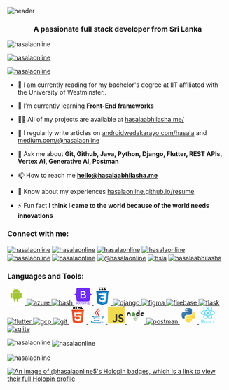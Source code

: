 ![header](https://capsule-render.vercel.app/api?type=venom&height=300&color=gradient&text=Hi%20👋,%20I'm%20Hasala%20Abhilasha)
<h3 align="center">A passionate full stack developer from Sri Lanka</h3>
<!-- <p align: "center">
  <img src="https://hasalaonline.github.io/assets/img/hasala.PNG" alt="Your Image Description" style="border-radius: 50%; width: 300px;" />
</p> -->

<p align="left"> <img src="https://komarev.com/ghpvc/?username=hasalaonline&label=Profile%20views&color=0e75b6&style=flat" alt="hasalaonline" /> </p>

<p align="left"> <a href="https://github.com/ryo-ma/github-profile-trophy"><img src="https://github-profile-trophy.vercel.app/?username=hasalaonline" alt="hasalaonline" /></a> </p>

<p align="left"> <a href="https://twitter.com/hasalaonline" target="blank"><img src="https://img.shields.io/twitter/follow/hasalaonline?logo=twitter&style=for-the-badge" alt="hasalaonline" /></a> </p>

- 🔭 I am currently reading for my bachelor's degree at IIT affiliated with the University of Westminster..

- 🌱 I’m currently learning **Front-End frameworks**

- 👨‍💻 All of my projects are available at [hasalaabhilasha.me/](www.hasalaabhilasha.me/)

- 📝 I regularly write articles on [androidwedakarayo.com/hasala](androidwedakarayo.com/hasala) and [medium.com/@hasalaonline](https://medium.com/@hasalaonline)

- 💬 Ask me about **Git, Github, Java, Python, Django, Flutter, REST APIs, Vertex AI, Generative AI, Postman**

- 📫 How to reach me **hello@hasalaabhilasha.me**

- 📄 Know about my experiences [hasalaonline.github.io/resume](hasalaonline.github.io/resume)

- ⚡ Fun fact **I think I came to the world because of the world needs innovations**

<h3 align="left">Connect with me:</h3>
<p align="left">
<a href="https://dev.to/hasalaonline" target="blank"><img align="center" src="https://raw.githubusercontent.com/rahuldkjain/github-profile-readme-generator/master/src/images/icons/Social/devto.svg" alt="hasalaonline" height="30" width="40" /></a>
<a href="https://twitter.com/hasalaonline" target="blank"><img align="center" src="https://raw.githubusercontent.com/rahuldkjain/github-profile-readme-generator/master/src/images/icons/Social/twitter.svg" alt="hasalaonline" height="30" width="40" /></a>
<a href="https://linkedin.com/in/hasalaonline" target="blank"><img align="center" src="https://raw.githubusercontent.com/rahuldkjain/github-profile-readme-generator/master/src/images/icons/Social/linked-in-alt.svg" alt="hasalaonline" height="30" width="40" /></a>
<a href="https://stackoverflow.com/users/hasalaonline" target="blank"><img align="center" src="https://raw.githubusercontent.com/rahuldkjain/github-profile-readme-generator/master/src/images/icons/Social/stack-overflow.svg" alt="hasalaonline" height="30" width="40" /></a>
<a href="https://fb.com/hasalaonline" target="blank"><img align="center" src="https://raw.githubusercontent.com/rahuldkjain/github-profile-readme-generator/master/src/images/icons/Social/facebook.svg" alt="hasalaonline" height="30" width="40" /></a>
<a href="https://instagram.com/hasalaonline" target="blank"><img align="center" src="https://raw.githubusercontent.com/rahuldkjain/github-profile-readme-generator/master/src/images/icons/Social/instagram.svg" alt="hasalaonline" height="30" width="40" /></a>
<a href="https://medium.com/@hasalaonline" target="blank"><img align="center" src="https://raw.githubusercontent.com/rahuldkjain/github-profile-readme-generator/master/src/images/icons/Social/medium.svg" alt="@hasalaonline" height="30" width="40" /></a>
<a href="https://www.youtube.com/c/hsla" target="blank"><img align="center" src="https://raw.githubusercontent.com/rahuldkjain/github-profile-readme-generator/master/src/images/icons/Social/youtube.svg" alt="hsla" height="30" width="40" /></a>
<a href="https://www.hackerrank.com/hasalaabhilasha" target="blank"><img align="center" src="https://raw.githubusercontent.com/rahuldkjain/github-profile-readme-generator/master/src/images/icons/Social/hackerrank.svg" alt="hasalaabhilasha" height="30" width="40" /></a>
</p>

<h3 align="left">Languages and Tools:</h3>
<p align="left"> <a href="https://developer.android.com" target="_blank" rel="noreferrer"> <img src="https://raw.githubusercontent.com/devicons/devicon/master/icons/android/android-original-wordmark.svg" alt="android" width="40" height="40"/> </a> <a href="https://azure.microsoft.com/en-in/" target="_blank" rel="noreferrer"> <img src="https://www.vectorlogo.zone/logos/microsoft_azure/microsoft_azure-icon.svg" alt="azure" width="40" height="40"/> </a> <a href="https://www.gnu.org/software/bash/" target="_blank" rel="noreferrer"> <img src="https://www.vectorlogo.zone/logos/gnu_bash/gnu_bash-icon.svg" alt="bash" width="40" height="40"/> </a> <a href="https://getbootstrap.com" target="_blank" rel="noreferrer"> <img src="https://raw.githubusercontent.com/devicons/devicon/master/icons/bootstrap/bootstrap-plain-wordmark.svg" alt="bootstrap" width="40" height="40"/> </a> <a href="https://www.w3schools.com/css/" target="_blank" rel="noreferrer"> <img src="https://raw.githubusercontent.com/devicons/devicon/master/icons/css3/css3-original-wordmark.svg" alt="css3" width="40" height="40"/> </a> <a href="https://www.djangoproject.com/" target="_blank" rel="noreferrer"> <img src="https://cdn.worldvectorlogo.com/logos/django.svg" alt="django" width="40" height="40"/> </a> <a href="https://www.figma.com/" target="_blank" rel="noreferrer"> <img src="https://www.vectorlogo.zone/logos/figma/figma-icon.svg" alt="figma" width="40" height="40"/> </a> <a href="https://firebase.google.com/" target="_blank" rel="noreferrer"> <img src="https://www.vectorlogo.zone/logos/firebase/firebase-icon.svg" alt="firebase" width="40" height="40"/> </a> <a href="https://flask.palletsprojects.com/" target="_blank" rel="noreferrer"> <img src="https://www.vectorlogo.zone/logos/pocoo_flask/pocoo_flask-icon.svg" alt="flask" width="40" height="40"/> </a> <a href="https://flutter.dev" target="_blank" rel="noreferrer"> <img src="https://www.vectorlogo.zone/logos/flutterio/flutterio-icon.svg" alt="flutter" width="40" height="40"/> </a> <a href="https://cloud.google.com" target="_blank" rel="noreferrer"> <img src="https://www.vectorlogo.zone/logos/google_cloud/google_cloud-icon.svg" alt="gcp" width="40" height="40"/> </a> <a href="https://git-scm.com/" target="_blank" rel="noreferrer"> <img src="https://www.vectorlogo.zone/logos/git-scm/git-scm-icon.svg" alt="git" width="40" height="40"/> </a> <a href="https://www.w3.org/html/" target="_blank" rel="noreferrer"> <img src="https://raw.githubusercontent.com/devicons/devicon/master/icons/html5/html5-original-wordmark.svg" alt="html5" width="40" height="40"/> </a> <a href="https://www.java.com" target="_blank" rel="noreferrer"> <img src="https://raw.githubusercontent.com/devicons/devicon/master/icons/java/java-original.svg" alt="java" width="40" height="40"/> </a> <a href="https://developer.mozilla.org/en-US/docs/Web/JavaScript" target="_blank" rel="noreferrer"> <img src="https://raw.githubusercontent.com/devicons/devicon/master/icons/javascript/javascript-original.svg" alt="javascript" width="40" height="40"/> </a> <a href="https://nodejs.org" target="_blank" rel="noreferrer"> <img src="https://raw.githubusercontent.com/devicons/devicon/master/icons/nodejs/nodejs-original-wordmark.svg" alt="nodejs" width="40" height="40"/> </a> <a href="https://postman.com" target="_blank" rel="noreferrer"> <img src="https://www.vectorlogo.zone/logos/getpostman/getpostman-icon.svg" alt="postman" width="40" height="40"/> </a> <a href="https://www.python.org" target="_blank" rel="noreferrer"> <img src="https://raw.githubusercontent.com/devicons/devicon/master/icons/python/python-original.svg" alt="python" width="40" height="40"/> </a> <a href="https://reactjs.org/" target="_blank" rel="noreferrer"> <img src="https://raw.githubusercontent.com/devicons/devicon/master/icons/react/react-original-wordmark.svg" alt="react" width="40" height="40"/> </a> <a href="https://www.sqlite.org/" target="_blank" rel="noreferrer"> <img src="https://www.vectorlogo.zone/logos/sqlite/sqlite-icon.svg" alt="sqlite" width="40" height="40"/> </a> </p>

<p><img align="left" src="https://github-readme-stats.vercel.app/api/top-langs?username=hasalaonline&show_icons=true&locale=en&layout=compact" alt="hasalaonline" /></p>

<p>&nbsp;<img align="center" src="https://github-readme-stats.vercel.app/api?username=hasalaonline&show_icons=true&locale=en" alt="hasalaonline" /></p>

<p><img align="center" src="https://github-readme-streak-stats.herokuapp.com/?user=hasalaonline&" alt="hasalaonline" /></p>


[![An image of @hasalaonline5's Holopin badges, which is a link to view their full Holopin profile](https://holopin.me/hasalaonline5)](https://holopin.io/@hasalaonline5)
